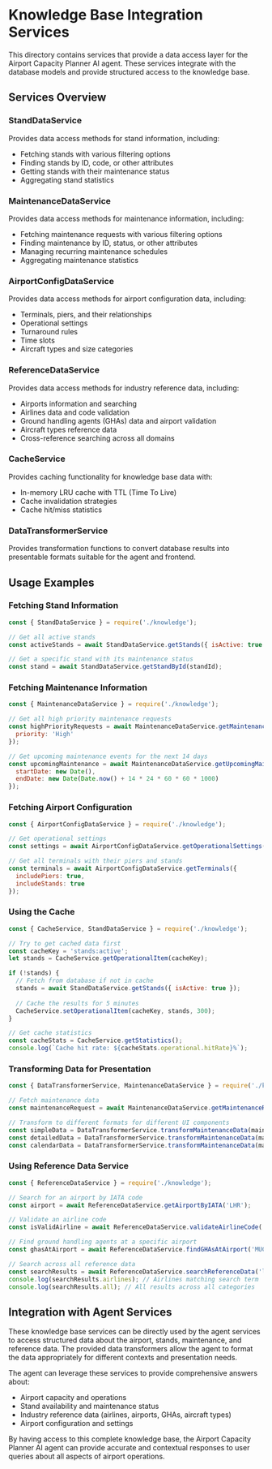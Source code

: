 # Knowledge Base Integration Services

This directory contains services that provide a data access layer for the Airport Capacity Planner AI agent. These services integrate with the database models and provide structured access to the knowledge base.

## Services Overview

### StandDataService
Provides data access methods for stand information, including:
- Fetching stands with various filtering options
- Finding stands by ID, code, or other attributes
- Getting stands with their maintenance status
- Aggregating stand statistics

### MaintenanceDataService
Provides data access methods for maintenance information, including:
- Fetching maintenance requests with various filtering options
- Finding maintenance by ID, status, or other attributes
- Managing recurring maintenance schedules
- Aggregating maintenance statistics

### AirportConfigDataService
Provides data access methods for airport configuration data, including:
- Terminals, piers, and their relationships
- Operational settings
- Turnaround rules
- Time slots
- Aircraft types and size categories

### ReferenceDataService
Provides data access methods for industry reference data, including:
- Airports information and searching
- Airlines data and code validation
- Ground handling agents (GHAs) data and airport validation
- Aircraft types reference data
- Cross-reference searching across all domains

### CacheService
Provides caching functionality for knowledge base data with:
- In-memory LRU cache with TTL (Time To Live)
- Cache invalidation strategies
- Cache hit/miss statistics

### DataTransformerService
Provides transformation functions to convert database results into presentable formats suitable for the agent and frontend.

## Usage Examples

### Fetching Stand Information
```javascript
const { StandDataService } = require('./knowledge');

// Get all active stands
const activeStands = await StandDataService.getStands({ isActive: true });

// Get a specific stand with its maintenance status
const stand = await StandDataService.getStandById(standId);
```

### Fetching Maintenance Information
```javascript
const { MaintenanceDataService } = require('./knowledge');

// Get all high priority maintenance requests
const highPriorityRequests = await MaintenanceDataService.getMaintenanceRequests({ 
  priority: 'High' 
});

// Get upcoming maintenance events for the next 14 days
const upcomingMaintenance = await MaintenanceDataService.getUpcomingMaintenanceEvents({
  startDate: new Date(),
  endDate: new Date(Date.now() + 14 * 24 * 60 * 60 * 1000)
});
```

### Fetching Airport Configuration
```javascript
const { AirportConfigDataService } = require('./knowledge');

// Get operational settings
const settings = await AirportConfigDataService.getOperationalSettings();

// Get all terminals with their piers and stands
const terminals = await AirportConfigDataService.getTerminals({
  includePiers: true,
  includeStands: true
});
```

### Using the Cache
```javascript
const { CacheService, StandDataService } = require('./knowledge');

// Try to get cached data first
const cacheKey = 'stands:active';
let stands = CacheService.getOperationalItem(cacheKey);

if (!stands) {
  // Fetch from database if not in cache
  stands = await StandDataService.getStands({ isActive: true });
  
  // Cache the results for 5 minutes
  CacheService.setOperationalItem(cacheKey, stands, 300);
}

// Get cache statistics
const cacheStats = CacheService.getStatistics();
console.log(`Cache hit rate: ${cacheStats.operational.hitRate}%`);
```

### Transforming Data for Presentation
```javascript
const { DataTransformerService, MaintenanceDataService } = require('./knowledge');

// Fetch maintenance data
const maintenanceRequest = await MaintenanceDataService.getMaintenanceRequestById(requestId);

// Transform to different formats for different UI components
const simpleData = DataTransformerService.transformMaintenanceData(maintenanceRequest, 'simple');
const detailedData = DataTransformerService.transformMaintenanceData(maintenanceRequest, 'detailed');
const calendarData = DataTransformerService.transformMaintenanceData(maintenanceRequest, 'calendar');
```

### Using Reference Data Service
```javascript
const { ReferenceDataService } = require('./knowledge');

// Search for an airport by IATA code
const airport = await ReferenceDataService.getAirportByIATA('LHR');

// Validate an airline code
const isValidAirline = await ReferenceDataService.validateAirlineCode('BA', 'IATA');

// Find ground handling agents at a specific airport
const ghasAtAirport = await ReferenceDataService.findGHAsAtAirport('MUC');

// Search across all reference data
const searchResults = await ReferenceDataService.searchReferenceData('lufthansa');
console.log(searchResults.airlines); // Airlines matching search term
console.log(searchResults.all); // All results across all categories
```

## Integration with Agent Services

These knowledge base services can be directly used by the agent services to access structured data about the airport, stands, maintenance, and reference data. The provided data transformers allow the agent to format the data appropriately for different contexts and presentation needs.

The agent can leverage these services to provide comprehensive answers about:
- Airport capacity and operations
- Stand availability and maintenance status
- Industry reference data (airlines, airports, GHAs, aircraft types)
- Airport configuration and settings

By having access to this complete knowledge base, the Airport Capacity Planner AI agent can provide accurate and contextual responses to user queries about all aspects of airport operations.